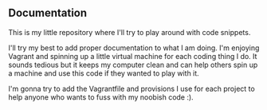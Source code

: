Documentation
-------------

This is my little repository where I'll try to play around with code snippets.

I'll try my best to add proper documentation to what I am doing.  I'm enjoying Vagrant and spinning up a little virtual machine for each coding thing I do.  It sounds tedious but it keeps my computer clean and can help others spin up a machine and use this code if they wanted to play with it.  

I'm gonna try to add the Vagrantfile and provisions I use for each project to help anyone who wants to fuss with my noobish code :).